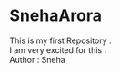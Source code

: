 # SnehaArora
This is my first Repository . 
<br>
I am very excited for this . 
<br>
Author : Sneha

